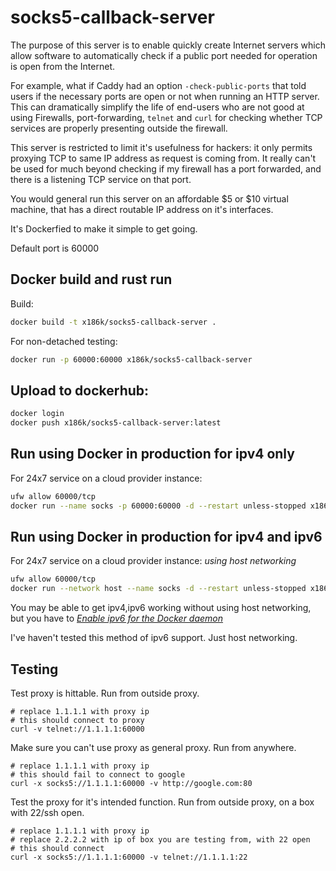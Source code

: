 # socks5-callback-server

The purpose of this server is to enable quickly create Internet servers
which allow software to automatically check if a public port
needed for operation is open from the Internet.

For example, what if Caddy had an option `-check-public-ports` that told users if the 
necessary ports are open or not when running an HTTP server.
This can dramatically simplify the life of end-users who are not good at using Firewalls, port-forwarding, `telnet` and `curl` for checking whether TCP services are properly
presenting outside the firewall.

This server is restricted to limit it's usefulness for hackers: it only permits proxying TCP to same IP address as request is coming from. It really can't be used for much beyond checking if my firewall has
a port forwarded, and there is a listening TCP service on that port.

You would general run this server on an affordable $5 or $10 virtual machine, that has a direct routable IP address on it's interfaces.

It's Dockerfied to make it simple to get going.

Default port is 60000

## Docker build and rust run


Build:
```bash
docker build -t x186k/socks5-callback-server .
```

For non-detached testing:
```bash
docker run -p 60000:60000 x186k/socks5-callback-server
```

## Upload to dockerhub:

```bash
docker login
docker push x186k/socks5-callback-server:latest
```

## Run using Docker in production for ipv4 only 

For 24x7 service on a cloud provider instance:
```bash
ufw allow 60000/tcp
docker run --name socks -p 60000:60000 -d --restart unless-stopped x186k/socks5-callback-server
```

## Run using Docker in production for ipv4 and ipv6

For 24x7 service on a cloud provider instance: *using host networking*
```bash
ufw allow 60000/tcp
docker run --network host --name socks -d --restart unless-stopped x186k/socks5-callback-server
```

You may be able to get ipv4,ipv6 working without using host networking,
but you have to *[Enable ipv6 for the Docker daemon](https://docs.docker.com/config/daemon/ipv6/)*

I've haven't tested this method of ipv6 support. Just host networking.

## Testing

Test proxy is hittable.
Run from outside proxy.
```
# replace 1.1.1.1 with proxy ip
# this should connect to proxy
curl -v telnet://1.1.1.1:60000
```

Make sure you can't use proxy as general proxy.
Run from anywhere.
```
# replace 1.1.1.1 with proxy ip
# this should fail to connect to google
curl -x socks5://1.1.1.1:60000 -v http://google.com:80
```

Test the proxy for it's intended function.
Run from outside proxy, on a box with 22/ssh open.
```
# replace 1.1.1.1 with proxy ip
# replace 2.2.2.2 with ip of box you are testing from, with 22 open
# this should connect
curl -x socks5://1.1.1.1:60000 -v telnet://1.1.1.1:22
```


